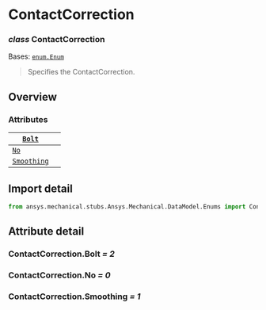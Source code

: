 <a id="contactcorrection"></a>

# ContactCorrection

<a id="ContactCorrection"></a>

### *class* ContactCorrection

Bases: [`enum.Enum`](https://docs.python.org/3/library/enum.html#enum.Enum)

> Specifies the ContactCorrection.

> <!-- !! processed by numpydoc !! -->

<a id="overview"></a>

## Overview

### Attributes

| [`Bolt`](#ContactCorrection.Bolt)                                                |    |
|----------------------------------------------------------------------------------|----|
| [`No`](#ContactCorrection.No)                                                    |    |
| [`Smoothing`](../../../ACT/Automation/Mechanical/Results/Smoothing.md#Smoothing) |    |

<a id="import-detail"></a>

## Import detail

```python
from ansys.mechanical.stubs.Ansys.Mechanical.DataModel.Enums import ContactCorrection
```

<a id="attribute-detail"></a>

## Attribute detail

<a id="ContactCorrection.Bolt"></a>

### ContactCorrection.Bolt *= 2*

<a id="ContactCorrection.No"></a>

### ContactCorrection.No *= 0*

<a id="ContactCorrection.Smoothing"></a>

### ContactCorrection.Smoothing *= 1*
